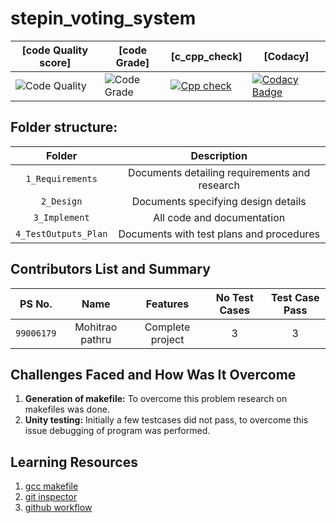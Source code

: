 # stepin_voting_system
|[code Quality score]|[code Grade]|[c_cpp_check]|[Codacy]|
|------|-----|------|------|
|![Code Quality](https://www.code-inspector.com/project/27755/score/svg) | ![Code Grade](https://www.code-inspector.com/project/27755/status/svg) | [![Cpp check](https://github.com/mohitraopathru/stepin_mohitrao/actions/workflows/cppcheck.yml/badge.svg)](https://github.com/mohitraopathru/stepin_mohitrao/actions/workflows/cppcheck.yml)|[![Codacy Badge](https://app.codacy.com/project/badge/Grade/51634bfd73514d59960a3aed170ca58f)](https://www.codacy.com/gh/mohitraopathru/stepin_mohitrao/dashboard?utm_source=github.com&amp;utm_medium=referral&amp;utm_content=mohitraopathru/stepin_mohitrao&amp;utm_campaign=Badge_Grade)



## Folder structure:

| Folder | Description |
| :---: | :---: |
| `1_Requirements` | Documents detailing requirements and research |
| `2_Design` | Documents specifying design details |
| `3_Implement` | All code and documentation |
| `4_TestOutputs_Plan` | Documents with test plans and procedures |

## Contributors List and Summary

|PS No. |  Name   |    Features    |No Test Cases|Test Case Pass|
|:---:|:---:|:---:|:---:|:---:|
|`99006179` | Mohitrao pathru  | Complete project   | 3   | 3     |


## Challenges Faced and How Was It Overcome

1. **Generation of makefile:** To overcome this problem research on makefiles was done.
2. **Unity testing:** Initially a few testcases did not pass, to overcome this issue debugging of program was performed.

## Learning Resources
1. [gcc makefile](https://www3.ntu.edu.sg/home/ehchua/programming/cpp/gcc_make.html#zz-2.1)
2. [git inspector](https://github.com/ejwa/gitinspector.git)
3. [github workflow](https://docs.github.com/en/actions/learn-github-action)
